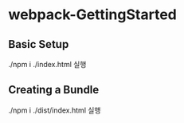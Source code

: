 # webpack-GettingStarted
## Basic Setup
./npm i
./index.html 실행
## Creating a Bundle
./npm i
./dist/index.html 실행

